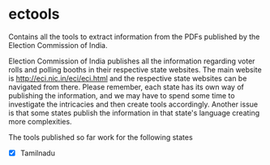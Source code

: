 # ectools
Contains all the tools to extract information from the PDFs published by the Election Commission of India.

Election Commission of India publishes all the information regarding voter rolls and polling booths in their respective state websites.  The main website is http://eci.nic.in/eci/eci.html and the respective state websites can be navigated from there.  Please remember, each state has its own way of publishing the information, and we may have to spend some time to investigate the intricacies and then create tools accordingly.  Another issue is that some states publish the information in that state's language creating more complexities.  

The tools published so far work for the following states
- [x] Tamilnadu
